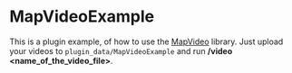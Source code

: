 # MapVideoExample

This is a plugin example, of how to use the [MapVideo](https://github.com/J1b1x/MapVideo) library.
Just upload your videos to ``plugin_data/MapVideoExample`` and run **/video <name_of_the_video_file>**.